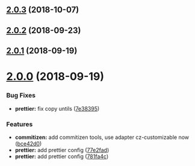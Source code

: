 <a name="2.0.3"></a>
## [2.0.3](https://github.com/cyseria/happy-fe-tool/compare/v2.0.2...v2.0.3) (2018-10-07)



<a name="2.0.2"></a>
## [2.0.2](https://github.com/cyseria/happy-fe-tool/compare/v2.0.1...v2.0.2) (2018-09-23)



<a name="2.0.1"></a>
## [2.0.1](https://github.com/cyseria/happy-fe-tool/compare/v2.0.0...v2.0.1) (2018-09-19)



<a name="2.0.0"></a>
# [2.0.0](https://github.com/cyseria/happy-fe-tool/compare/781fa4c...v2.0.0) (2018-09-19)


### Bug Fixes

* **prettier:** fix copy untils ([7e38395](https://github.com/cyseria/happy-fe-tool/commit/7e38395))


### Features

* **commitizen:** add commitizen tools, use adapter cz-customizable now ([bce42d0](https://github.com/cyseria/happy-fe-tool/commit/bce42d0))
* **prettier:** add prettier config ([77e2fad](https://github.com/cyseria/happy-fe-tool/commit/77e2fad))
* **prettier:** add prettier config ([781fa4c](https://github.com/cyseria/happy-fe-tool/commit/781fa4c))



